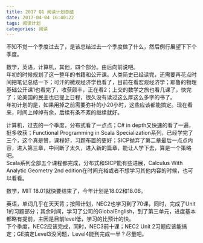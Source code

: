 ```yaml
---
title: 2017 Q1 阅读计划总结
date: 2017-04-04 16:40:22
tags: 阅读计划
categories: 阅读
---
```

不知不觉一个季度过去了，是该总结过去一个季度做了什么，然后例行展望下下个季度。

数学，英语，计算机，其他，四个部分。由后向前说吧。  
年初的时候规划了这一整年的书籍和公开课。人类简史已经读完，还需要再花点时间把笔记总结一下；可汗的微观经济学也看了，目前在看宏观经济学；耶鲁的物理基础公开课1也看完了，收获颇丰，正在看2；上交的数学之旅也看几课了，快完了；论美国的民主也已提上日程，很久没有读过这么厚这么多字的书了。  
年初计划的是，如果用掉之前需要弥补的小20小时，这些应该都能搞定。现在看来，时间上绰绰有余，后续有条不紊的继续就好。  

计算机，过去的一个季度，分布式看了一点点；C# in depth又快速的看了一遍，挺多收获；Functional Programming in Scala Specialization系列，已经学完了三个，这个真是赞，课程好，习题布置的更好；SICP抛弃了第二章最后一点点内容，进入第三章，中间断了太久，进入新的篇章，能让人学下去，算是一个策略吧。  
Scala系列全部五个课程都完成，分布式和SICP能有些进展，Calculus With Analytic Geometry 2nd edition在时间充裕或者不想学习其他内容的时候，也可以看看。  

数学，MIT 18.01就快要结束了，今年计划是18.02和18.06。  

英语，单词几乎在天天背；按照计划，NEC2也学习到了70课，同时，完成了Unit 1的习题部分；其余时间，学习了公司的GlobalEnglish，到了第三单元，进度基本都略有提前，主因是目前level低，学习的比预计的快。  
下个季度，NEC2应该完成，同时，NEC3前十课；NEC2 Unit 2习题应该能搞定；GE搞定Level3没问题，Level4能到完成一半？尽量吧。  